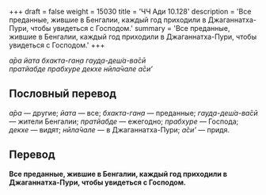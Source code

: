 +++
draft = false
weight = 15030
title = 'ЧЧ Ади 10.128'
description = 'Все преданные, жившие в Бенгалии, каждый год приходили в Джаганнатха-Пури, чтобы увидеться с Господом.'
summary = 'Все преданные, жившие в Бенгалии, каждый год приходили в Джаганнатха-Пури, чтобы увидеться с Господом.'
+++

_а̄ра йата бхакта-ган̣а гауд̣а-деш́а-ва̄сӣ  
пратйабде прабхуре декхе нӣла̄чале а̄си’_

## Пословный перевод

_а̄ра_ — другие; _йата_ — все; _бхакта_\-_ган̣а_ — преданные; _гауд̣а_\-_деш́а_\-_ва̄сӣ_ — жители Бенгалии; _пратйабде_ — ежегодно; _прабхуре_ — Господа; _декхе_ — видят; _нӣла̄чале_ — в Джаганнатха-Пури; _а̄си’_ — придя.

## Перевод

**Все преданные, жившие в Бенгалии, каждый год приходили в Джаганнатха-Пури, чтобы увидеться с Господом.**
